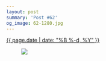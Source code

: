 ```yaml
---
layout: post
summary: 'Post #62'
og_image: 62-1280.jpg
---
```


<p>
 <time>
  <a href="/62">
   {{ page.date | date: "%B %-d, %Y" }}
  </a>
 </time>
 <a href="/62">
  <figure data-taken="9/28/2013">
   <img sizes="(min-width: 700px) 50vw, calc(100vw - 2rem)" src="{{ site.assets_url }}/62-640.jpg" srcset="{{ site.assets_url }}/62-1280.jpg 1280w, {{ site.assets_url }}/62-960.jpg 960w, {{ site.assets_url }}/62-640.jpg 640w, {{ site.assets_url }}/62-320.jpg 320w"/>
  </figure>
 </a>
</p>
